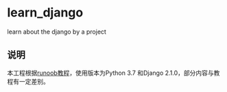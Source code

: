 # learn_django
learn about the django by a project

## 说明
本工程根据[runoob教程](http://www.runoob.com/django/django-tutorial.html)，使用版本为Python 3.7 和Django 2.1.0，部分内容与教程有一定差别。



